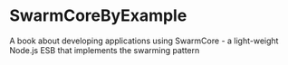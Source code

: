 # SwarmCoreByExample
A book about developing applications using SwarmCore - a light-weight Node.js ESB that implements the swarming pattern
